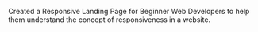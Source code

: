 Created a Responsive Landing Page for Beginner Web Developers to help them understand the concept of responsiveness in a website.

